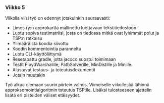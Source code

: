 ### Viikko 5

Viikolla viisi työ on edennyt jotakuinkin seuraavasti:
- Limes ry:n approkartta mallinettu luettavaan tekstitiedostoon
- Luotu sopiva testimatriisi, josta on tiedossa mitkä ovat lyhimmät polut ja TSP:n ratkaisu
- Ylimääräistä koodia siivottu
- Koodin kommentointia paranneltu
- Luotu CLI-käyttöliittymä
- Resetapattu gradle, jotta jacoco suostui toimimaan
- Testit FloydWarshalille, PathSolverille, MinDistille ja Minille.
- Alustavat testaus- ja toteutusdokumentit
- Jotain muutakin

Työ alkaa olemaan suurin piirtein valmis. Viimeiselle viikolle jää lähinnä approksomointialgoritmin toteutus TSP:lle. Lisäksi tulosteeseen ajattelin lisätä eri pisteiden väliset etäisyydet.
